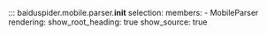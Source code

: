 ::: baiduspider.mobile.parser.__init__
    selection:
      members:
        - MobileParser
    rendering:
      show_root_heading: true
      show_source: true